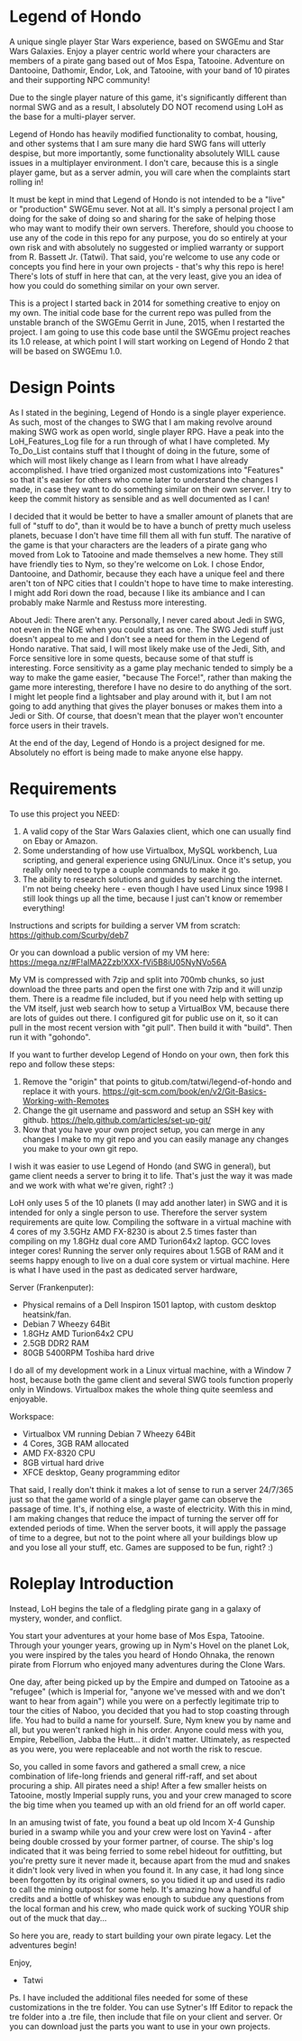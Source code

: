 # Legend of Hondo
A unique single player Star Wars experience, based on SWGEmu and Star Wars Galaxies. Enjoy a player centric world where your characters are members of a pirate gang based out of Mos Espa, Tatooine. Adventure on Dantooine, Dathomir, Endor, Lok, and Tatooine, with your band of 10 pirates and their supporting NPC community!

Due to the single player nature of this game, it's significantly different than normal SWG and as a result, I absolutely DO NOT recomend using LoH as the base for a multi-player server. 

Legend of Hondo has heavily modified functionality to combat, housing, and other systems that I am sure many die hard SWG fans will utterly despise, but more importantly, some functionality absolutely WILL cause issues in a multiplayer environment. I don't care, because this is a single player game, but as a server admin, you will care when the complaints start rolling in! 

It must be kept in mind that Legend of Hondo is not intended to be a "live" or "production" SWGEmu sever. Not at all. It's simply a personal project I am doing for the sake of doing so and sharing for the sake of helping those who may want to modify their own servers. Therefore, should you choose to use any of the code in this repo for any purpose, you do so entirely at your own risk and with absolutely no suggested or implied warranty or support from R. Bassett Jr. (Tatwi). That said, you're welcome to use any code or concepts you find here in your own projects - that's why this repo is here! There's lots of stuff in here that can, at the very least, give you an idea of how you could do something similar on your own server.

This is a project I started back in 2014 for something creative to enjoy on my own. The initial code base for the current repo was pulled from the unstable branch of the SWGEmu Gerrit in June, 2015, when I restarted the project. I am going to use this code base until the SWGEmu project reaches its 1.0 release, at which point I will start working on Legend of Hondo 2 that will be based on SWGEmu 1.0.


# Design Points

As I stated in the begining, Legend of Hondo is a single player experience. As such, most of the changes to SWG that I am making revolve around making SWG work as open world, single player RPG. Have a peak into the LoH_Features_Log file for a run through of what I have completed. My To_Do_List contains stuff that I thought of doing in the future, some of which will most likely change as I learn from what I have already accomplished. I have tried organized most customizations into "Features" so that it's easier for others who come later to understand the changes I made, in case they want to do something similar on their own server. I try to keep the commit history as sensible and as well documented as I can!

I decided that it would be better to have a smaller amount of planets that are full of "stuff to do", than it would be to have a bunch of pretty much useless planets, becuase I don't have time fill them all with fun stuff. The narative of the game is that your characters are the leaders of a pirate gang who moved from Lok to Tatooine and made themselves a new home. They still have friendly ties to Nym, so they're welcome on Lok. I chose Endor, Dantooine, and Dathomir, because they each have a unique feel and there aren't ton of NPC cities that I couldn't hope to have time to make interesting. I might add Rori down the road, because I like its ambiance and I can probably make Narmle and Restuss more interesting.

About Jedi: There aren't any. Personally, I never cared about Jedi in SWG, not even in the NGE when you could start as one. The SWG Jedi stuff just doesn't appeal to me and I don't see a need for them in the Legend of Hondo narative. That said, I will most likely make use of the Jedi, Sith, and Force sensitive lore in some quests, because some of that stuff is interesting. Force sensitivity as a game play mechanic tended to simply be a way to make the game easier, "because The Force!", rather than making the game more interesting, therefore I have no desire to do anything of the sort. I might let people find a lightsaber and play around with it, but I am not going to add anything that gives the player bonuses or makes them into a Jedi or Sith. Of course, that doesn't mean that the player won't encounter force users in their travels.

At the end of the day, Legend of Hondo is a project designed for me. Absolutely no effort is being made to make anyone else happy.  


# Requirements

To use this project you NEED:

1. A valid copy of the Star Wars Galaxies client, which one can usually find on Ebay or Amazon.
2. Some understanding of how use Virtualbox, MySQL workbench, Lua scripting, and general experience using GNU/Linux. Once it's setup, you really only need to type a couple commands to make it go.
3. The ability to research solutions and guides by searching the internet. I'm not being cheeky here - even though I have used Linux since 1998 I still look things up all the time, because I just can't know or remember everything! 

Instructions and scripts for building a server VM from scratch:
https://github.com/Scurby/deb7

Or you can download a public version of my VM here:
https://mega.nz/#F!aIMA2Zzb!XXX-fVi5B8iU05NyNVo56A

My VM is compressed with 7zip and split into 700mb chunks, so just download the three parts and open the first one with 7zip and it will unzip them. There is a readme file included, but if you need help with setting up the VM itself, just web search how to setup a VirtualBox VM, because there are lots of guides out there. I configured git for public use on it, so it can pull in the most recent version with "git pull". Then build it with "build". Then run it with "gohondo". 

If you want to further develop Legend of Hondo on your own, then fork this repo and follow these steps:

1. Remove the "origin" that points to gitub.com/tatwi/legend-of-hondo and replace it with yours.
https://git-scm.com/book/en/v2/Git-Basics-Working-with-Remotes
2. Change the git username and password and setup an SSH key with github.
https://help.github.com/articles/set-up-git/
3. Now that you have your own project setup, you can merge in any changes I make to my git repo and you can easily manage any changes you make to your own git repo.

I wish it was easier to use Legend of Hondo (and SWG in general), but game client needs a server to bring it to life. That's just the way it was made and we work with what we're given, right? :)

LoH only uses 5 of the 10 planets (I may add another later) in SWG and it is intended for only a single person to use. Therefore the server system requirements are quite low. Compiling the software in a virtual machine with 4 cores of my 3.5GHz AMD FX-8230 is about 2.5 times faster than compiling on my 1.8GHz dual core AMD Turion64x2 laptop. GCC loves integer cores! Running the server only requires about 1.5GB of RAM and it seems happy enough to live on a dual core system or virtual machine. Here is what I have used in the past as  dedicated server hardware,

Server (Frankenputer):
- Physical remains of a Dell Inspiron 1501 laptop, with custom desktop heatsink/fan.
- Debian 7 Wheezy 64Bit
- 1.8GHz AMD Turion64x2 CPU
- 2.5GB DDR2 RAM
- 80GB 5400RPM Toshiba hard drive

I do all of my development work in a Linux virtual machine, with a Window 7 host, because both the game client and several SWG tools function properly only in Windows. Virtualbox makes the whole thing quite seemless and enjoyable. 

Workspace:
- Virtualbox VM running Debian 7 Wheezy 64Bit
- 4 Cores, 3GB RAM allocated
- AMD FX-8320 CPU
- 8GB virtual hard drive
- XFCE desktop, Geany programming editor

That said, I really don't think it makes a lot of sense to run a server 24/7/365 just so that the game world of a single player game can observe the passage of time. It's, if nothing else, a waste of electricity. With this in mind, I am making changes that reduce the impact of turning the server off for extended periods of time. When the server boots, it will apply the passage of time to a degree, but not to the point where all your buildings blow up and you lose all your stuff, etc. Games are supposed to be fun, right? :)


# Roleplay Introduction

Instead, LoH begins the tale of a fledgling pirate gang in a galaxy of mystery, wonder, and conflict. 
 
You start your adventures at your home base of Mos Espa, Tatooine. Through your younger years, growing up in Nym's Hovel on the planet Lok, you were inspired by the tales you heard of Hondo Ohnaka, the renown pirate from Florrum who enjoyed many adventures during the Clone Wars. 
 
One day, after being picked up by the Empire and dumped on Tatooine as a "refugee" (which is Imperial for, "anyone we've messed with and we don't want to hear from again") while you were on a perfectly legitimate trip to tour the cities of Naboo, you decided that you had to stop coasting through life. You had to build a name for yourself. Sure, Nym knew you by name and all, but you weren't ranked high in his order. Anyone could mess with you, Empire, Rebellion, Jabba the Hutt... it didn't matter. Ultimately, as respected as you were, you were replaceable and not worth the risk to rescue. 
 
So, you called in some favors and gathered a small crew, a nice combination of life-long friends and general riff-raff, and set about procuring a ship. All pirates need a ship! After a few smaller heists on Tatooine, mostly Imperial supply runs, you and your crew managed to score the big time when you teamed up with an old friend for an off world caper. 
 
In an amusing twist of fate, you found a beat up old Incom X-4 Gunship buried in a swamp while you and your crew were lost on Yavin4 - after being double crossed by your former partner, of course. The ship's log indicated that it was being ferried to some rebel hideout for outfitting, but you're pretty sure it never made it, because apart from the mud and snakes it didn't look very lived in when you found it. In any case, it had long since been forgotten by its original owners, so you tidied it up and used its radio to call the mining outpost for some help. It's amazing how a handful of credits and a bottle of whiskey was enough to subdue any questions from the local forman and his crew, who made quick work of sucking YOUR ship out of the muck that day... 
 
So here you are, ready to start building your own pirate legacy. Let the adventures begin!



Enjoy, 

- Tatwi

Ps. I have included the additional files needed for some of these customizations in the tre folder. You can use Sytner's Iff Editor to repack the tre folder into a .tre file, then include that file on your client and server. Or you can download just the parts you want to use in your own projects.
